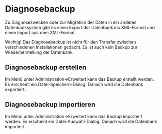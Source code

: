 # Diagnosebackup

Zu Diagnosezwecken oder zur Migration der Daten in ein anderes Datenbanksystem gibt es einen Export der Datenbank ins XML-Format und einen Import aus dem XML-Format.

Wichtig! Das Diagnosebackup ist nicht für den Transfer zwischen verschiedenen Installationen gedacht. Es ist auch kein Backup zur Wiederherstellung der Datenbank.

## Diagnosebackup erstellen

Im Menü unter Administration->Erweitert kann das Backup erstellt werden. Es erscheint ein Datei-Speichern-Dialog. Danach wird die Datenbank exportiert.

## Diagnosebackup importieren

Im Menü unter Administration->Erweitert kann das Backup importiert werden. Es erscheint ein Datei-Auswahl-Dialog. Danach wird die Datenbank importiert.
